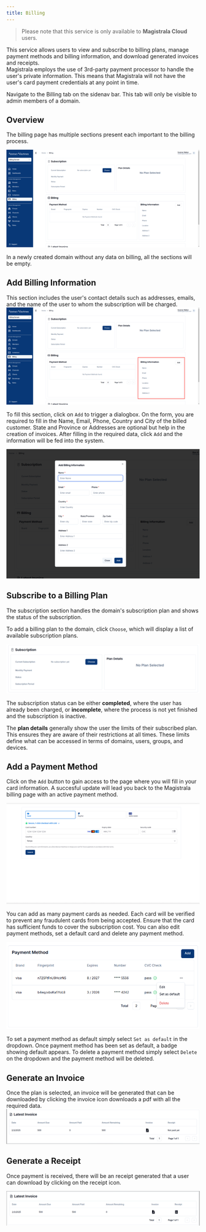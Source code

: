 ```yaml
---
title: Billing
---
```


> Please note that this service is only available to **Magistrala Cloud** users.

This service allows users to view and subscribe to billing plans, manage payment methods and billing information, and download generated invoices and receipts.  
Magistrala employs the use of 3rd-party payment processor to handle the user's private information.
This means that Magistrala will not have the user's card payment credentials at any point in time.

Navigate to the Billing tab on the sidenav bar. This tab will only be visible to admin members of a domain.

## Overview

The billing page has multiple sections present each important to the billing process.

![Billing Page](../../img/billing/billing-page.png)

In a newly created domain without any data on billing, all the sections will be empty.

## Add Billing Information

This section includes the user's contact details such as addresses, emails, and the name of the user to whom the subscription will be charged.
![Billing](../../img/billing/billing-information.png)

To fill this section, click on `Add` to trigger a dialogbox.
On the form, you are required to fill in the Name, Email, Phone, Country and City of the billed customer.
State and Province or Addresses are optional but help in the creation of invoices.
After filling in the required data, click `Add` and the information will be fed into the system.

![Billing Information](../../img/billing/add-bill-info.png)

## Subscribe to a Billing Plan

The subscription section handles the domain's subscription plan and shows the status of the subscription.

To add a billing plan to the domain, click `Choose`, which will display a list of available subscription plans.

![Billing-plan-addition](../../img/billing/choose.png)

The subscription status can be either **completed**, where the user has already been charged, or **incomplete**, where the process is not yet finished and the subscription is inactive.

The **plan details** generally show the user the limits of their subscribed plan. This ensures they are aware of their restrictions at all times. These limits define what can be accessed in terms of domains, users, groups, and devices.

## Add a Payment Method

Click on the `Add` button to gain access to the page where you will fill in your card information.
A succesful update will lead you back to the Magistrala billing page with an active payment method.

![Adding the Card](../../img/billing/add-card.png)

You can add as many payment cards as needed.
Each card will be verified to prevent any fraudulent cards from being accepted. Ensure that the card has sufficient funds to cover the subscription cost.
You can also edit payment methods, set a default card and delete any payment method.  

![Add multiple cards](../../img/billing/pm-table.png)

To set a payment method as default simply select `Set as default` in the dropdown. Once payment method has been set as default, a badge showing default appears. To delete a payment method simply select `Delete` on the dropdown and the payment method will be deleted.

## Generate an Invoice

Once the plan is selected, an invoice will be generated that can be downloaded by clicking the invoice icon downloads a pdf with all the required data.
![Invoice section](../../img/billing/invoice.png)  

## Generate a Receipt

Once payment is received, there will be an receipt generated that a user can download by clicking on the receipt icon.

![Invoice section](../../img/billing/receipt.png)  
